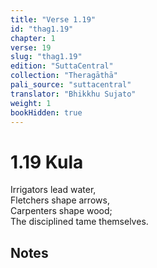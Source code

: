```yaml
---
title: "Verse 1.19"
id: "thag1.19"
chapter: 1
verse: 19
slug: "thag1.19"
edition: "SuttaCentral"
collection: "Theragāthā"
pali_source: "suttacentral"
translator: "Bhikkhu Sujato"
weight: 1
bookHidden: true
---
```


# 1.19 Kula  

Irrigators lead water,  
Fletchers shape arrows,  
Carpenters shape wood;  
The disciplined tame themselves.

## Notes